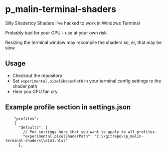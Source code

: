 # p_malin-terminal-shaders

Silly Shadertoy Shaders I've hacked to work in Windows Terminal

Probably bad for your GPU - use at your own risk.

Resizing the terminal window may recompile the shaders so, er, that may be slow.

## Usage

* Checkout the repository
* Set `experimental.pixelShaderPath` in your terminal config settings to the shader path
* Hear you GPU fan cry


## Example profile section in settings.json
```
    "profiles":
    {
      "defaults": {
        // Put settings here that you want to apply to all profiles.
        "experimental.pixelShaderPath": "C:\\gitrepo\\p_malin-terminal-shaders\\e1m1.hlsl"    
      },
```
